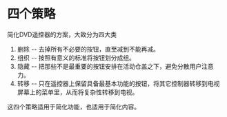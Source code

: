 # 四个策略

简化DVD遥控器的方案，大致分为四大类

1. 删除 -- 去掉所有不必要的按钮，直至减到不能再减。
2. 组织 -- 按照有意义的标准将按钮划分成组。
3. 隐藏 -- 把那些不是最重要的按钮安排在活动仓盖之下，避免分散用户注意力。
4. 转移 -- 只在遥控器上保留具备最基本功能的按钮，将其它控制器转移到电视屏幕上的菜单里，从而将复杂性转移到电视。

这四个策略适用于简化功能，也适用于简化内容。